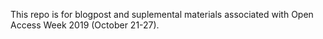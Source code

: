 This repo is for blogpost and suplemental materials associated with Open Access Week 2019 (October 21-27).
